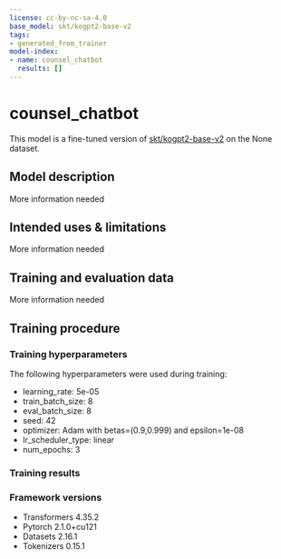 ```yaml
---
license: cc-by-nc-sa-4.0
base_model: skt/kogpt2-base-v2
tags:
- generated_from_trainer
model-index:
- name: counsel_chatbot
  results: []
---
```


<!-- This model card has been generated automatically according to the information the Trainer had access to. You
should probably proofread and complete it, then remove this comment. -->

# counsel_chatbot

This model is a fine-tuned version of [skt/kogpt2-base-v2](https://huggingface.co/skt/kogpt2-base-v2) on the None dataset.

## Model description

More information needed

## Intended uses & limitations

More information needed

## Training and evaluation data

More information needed

## Training procedure

### Training hyperparameters

The following hyperparameters were used during training:
- learning_rate: 5e-05
- train_batch_size: 8
- eval_batch_size: 8
- seed: 42
- optimizer: Adam with betas=(0.9,0.999) and epsilon=1e-08
- lr_scheduler_type: linear
- num_epochs: 3

### Training results



### Framework versions

- Transformers 4.35.2
- Pytorch 2.1.0+cu121
- Datasets 2.16.1
- Tokenizers 0.15.1
